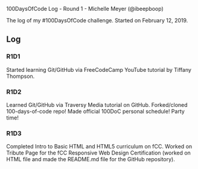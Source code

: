 100DaysOfCode Log - Round 1 - Michelle Meyer (@ibeepboop)

The log of my #100DaysOfCode challenge. Started on February 12, 2019.

## Log

### R1D1
Started learning Git/GitHub via FreeCodeCamp YouTube tutorial by Tiffany Thompson.

### R1D2
Learned Git/GitHub via Traversy Media tutorial on GitHub. Forked/cloned 100-days-of-code repo! Made official 100DoC personal schedule! Party time!

### R1D3
Completed Intro to Basic HTML and HTML5 curriculum on fCC. Worked on Tribute Page for the fCC Responsive Web Design Certification (worked on HTML file and made the README.md file for the GitHub repository).